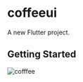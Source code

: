 # coffeeui

A new Flutter project.

## Getting Started

![cofffee](https://user-images.githubusercontent.com/85249250/168483000-31a2df08-14b2-4dc4-96da-f542fdc02c90.jpg)
